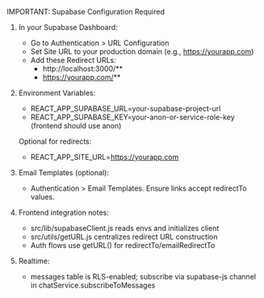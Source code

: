 IMPORTANT: Supabase Configuration Required

1. In your Supabase Dashboard:
   - Go to Authentication > URL Configuration
   - Set Site URL to your production domain (e.g., https://yourapp.com)
   - Add these Redirect URLs:
     * http://localhost:3000/**
     * https://yourapp.com/**

2. Environment Variables:
   - REACT_APP_SUPABASE_URL=your-supabase-project-url
   - REACT_APP_SUPABASE_KEY=your-anon-or-service-role-key (frontend should use anon)

   Optional for redirects:
   - REACT_APP_SITE_URL=https://yourapp.com

3. Email Templates (optional):
   - Authentication > Email Templates. Ensure links accept redirectTo values.

4. Frontend integration notes:
   - src/lib/supabaseClient.js reads envs and initializes client
   - src/utils/getURL.js centralizes redirect URL construction
   - Auth flows use getURL() for redirectTo/emailRedirectTo

5. Realtime:
   - messages table is RLS-enabled; subscribe via supabase-js channel in chatService.subscribeToMessages
